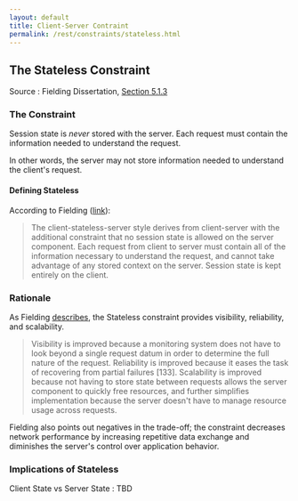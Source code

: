 ```yaml
---
layout: default
title: Client-Server Contraint
permalink: /rest/constraints/stateless.html
---
```


## The Stateless Constraint

Source
: Fielding Dissertation, [Section 5.1.3](https://www.ics.uci.edu/~fielding/pubs/dissertation/rest_arch_style.htm#sec_5_1_3)

### The Constraint

Session state is _never_ stored with the server.  Each request must contain the
information needed to understand the request.

In other words, the server may not store information needed to understand the
client's request.

#### Defining Stateless
According to Fielding ([link](https://www.ics.uci.edu/~fielding/pubs/dissertation/net_arch_styles.htm#sec_3_4_3)):
> The client-stateless-server style derives from client-server 
> with the additional constraint that no session state is 
> allowed on the server component. Each request from client to 
> server must contain all of the information necessary to 
> understand the request, and cannot take advantage of any 
> stored context on the server. Session state is kept entirely 
> on the client.

### Rationale

As Fielding [describes](), the Stateless constraint provides 
visibility, reliability, and scalability.  

> Visibility is improved because a monitoring system does 
> not have to look beyond a single request datum in order 
> to determine the full nature of the request. Reliability 
> is improved because it eases the task of recovering from 
> partial failures [133]. Scalability is improved because 
> not having to store state between requests allows the 
> server component to quickly free resources, and further 
> simplifies implementation because the server doesn't have 
> to manage resource usage across requests.

Fielding also points out negatives in the trade-off; the
constraint decreases network performance by increasing
repetitive data exchange and diminishes the server's
control over application behavior.

### Implications of Stateless

Client State vs Server State 
: TBD


